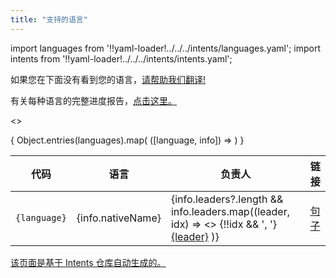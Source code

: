 ```yaml
---
title: "支持的语言"
---
```


import languages from '!!yaml-loader!../../../intents/languages.yaml';
import intents from '!!yaml-loader!../../../intents/intents.yaml';

如果您在下面没有看到您的语言，[请帮助我们翻译!](/docs/voice/intent-recognition/contributing)

有关每种语言的完整进度报告，[点击这里。](https://home-assistant.github.io/intents/)

<>
  <table>
    <thead>
      <tr>
        <th>代码</th>
        <th>语言</th>
        <th>负责人</th>
        <th>链接</th>
      </tr>
    </thead>
    <tbody>
      {
        Object.entries(languages).map(
          ([language, info]) =>
            <tr>
              <td>
                <code>{language}</code>
              </td>
              <td>
                {info.nativeName}
              </td>
              <td>
                {info.leaders?.length &&
                    info.leaders.map((leader, idx) =>
                      <>
                        {!!idx && ', '}
                        <a href={`https://github.com/${leader}`}>{leader}</a>
                      </>
                    )}
              </td>
              <td>
                <a href={`https://github.com/home-assistant/intents/tree/main/sentences/${language}`}>句子</a>
              </td>
            </tr>
        )
      }
    </tbody>
  </table>
</>

[该页面是基于 Intents 仓库自动生成的。](https://github.com/home-assistant/intents/blob/main/languages.yaml)
